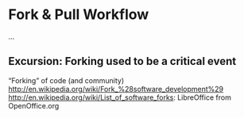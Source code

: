 # Fork & Pull Workflow

...


## Excursion: Forking used to be a critical event

“Forking” of code (and community)
http://en.wikipedia.org/wiki/Fork_%28software_development%29
http://en.wikipedia.org/wiki/List_of_software_forks: LibreOffice from OpenOffice.org